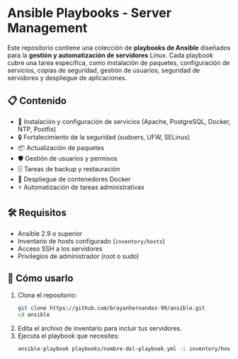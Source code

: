 # Ansible Playbooks - Server Management

Este repositorio contiene una colección de **playbooks de Ansible** diseñados para la **gestión y automatización de servidores** Linux. Cada playbook cubre una tarea específica, como instalación de paquetes, configuración de servicios, copias de seguridad, gestión de usuarios, seguridad de servidores y despliegue de aplicaciones.

## 📋 Contenido

- 🔧 Instalación y configuración de servicios (Apache, PostgreSQL, Docker, NTP, Postfix)
- 🔒 Fortalecimiento de la seguridad (sudoers, UFW, SELinux)
- 📦 Actualización de paquetes
- 🛡️ Gestión de usuarios y permisos
- 🗄️ Tareas de backup y restauración
- 🚀 Despliegue de contenedores Docker
- ⚡ Automatización de tareas administrativas

## 🛠️ Requisitos

- Ansible 2.9 o superior
- Inventario de hosts configurado (`inventory/hosts`)
- Acceso SSH a los servidores
- Privilegios de administrador (root o sudo)

## 🚀 Cómo usarlo

1. Clona el repositorio:
   ```bash
   git clone https://github.com/brayanhernandez-99/ansible.git
   cd ansible
   ```
2. Edita el archivo de inventario para incluir tus servidores.
3. Ejecuta el playbook que necesites:
    ``` bash
    ansible-playbook playbooks/nombre-del-playbook.yml -i inventory/hosts
    ```
